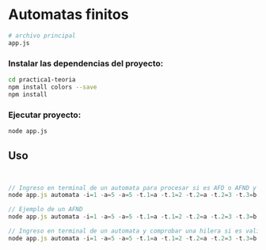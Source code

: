 # Automatas finitos
 
``` bash
# archivo principal
app.js
```
### Instalar las dependencias del proyecto:
``` bash
cd practica1-teoria
npm install colors --save
npm install 
```

### Ejecutar proyecto:
``` bash
node app.js
```

## Uso

```javascript


// Ingreso en terminal de un automata para procesar si es AFD o AFND y hacer su proceso en caso de ser AFND a AFD y su respectiva simplificación, en caso de ser AFD solo se realiza su simplificación
node app.js automata -i=1 -a=5 -a=5 -t.1=a -t.1=2 -t.2=a -t.2=3 -t.3=b -t.3=4 -t.4=b -t.4=5 -t.5=b -t.5=5

// Ejemplo de un AFND
node app.js automata -i=1 -a=5 -a=5 -t.1=a -t.1=2 -t.2=a -t.2=3 -t.3=b -t.3=4 -t.4=b -t.4=5 -t.5=b -t.5=5 -t.6='*0' -t.6=2 

// Ingreso en terminal de un automata y comprobar una hilera si es valida o no
node app.js automata -i=1 -a=5 -a=5 -t.1=a -t.1=2 -t.2=a -t.2=3 -t.3=b -t.3=4 -t.4=b -t.4=5 -t.5=b -t.5=5 -p=aabb